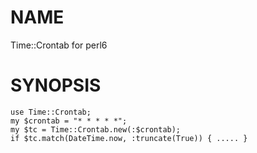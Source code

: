 NAME
====

Time::Crontab for perl6

SYNOPSIS
========

	use Time::Crontab;
	my $crontab = "* * * * *";
	my $tc = Time::Crontab.new(:$crontab);
	if $tc.match(DateTime.now, :truncate(True)) { ..... }


